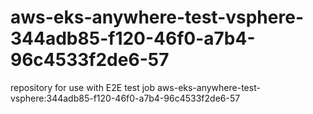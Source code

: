 # aws-eks-anywhere-test-vsphere-344adb85-f120-46f0-a7b4-96c4533f2de6-57
repository for use with E2E test job aws-eks-anywhere-test-vsphere:344adb85-f120-46f0-a7b4-96c4533f2de6-57
